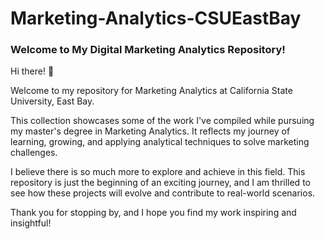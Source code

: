 # Marketing-Analytics-CSUEastBay
### Welcome to My Digital Marketing Analytics Repository!

Hi there! 👋

Welcome to my repository for Marketing Analytics at California State University, East Bay. 

This collection showcases some of the work I've compiled while pursuing my master's degree in Marketing Analytics. 
It reflects my journey of learning, growing, and applying analytical techniques to solve marketing challenges.

I believe there is so much more to explore and achieve in this field. This repository is just the beginning of an exciting journey, and I am thrilled to see how these projects will evolve and contribute to real-world scenarios.

Thank you for stopping by, and I hope you find my work inspiring and insightful!
